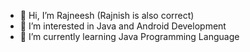 - 👋 Hi, I’m Rajneesh (Rajnish is also correct)
- 👀 I’m interested in Java and Android Development
- 🌱 I’m currently learning Java Programming Language
